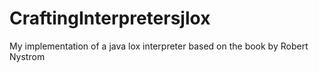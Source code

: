 # CraftingInterpretersjlox
My implementation of a java lox interpreter based on the book by Robert Nystrom
